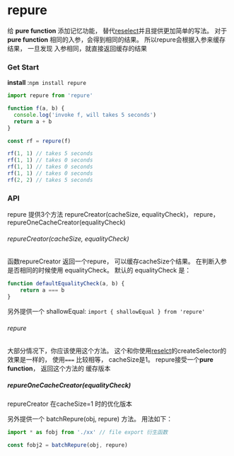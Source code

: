 # repure
给 **pure function** 添加记忆功能， 替代[reselect](https://github.com/reactjs/reselect.git)并且提供更加简单的写法。
对于**pure function** 相同的入参，会得到相同的结果。 所以repure会根据入参来缓存结果， 一旦发现
入参相同，就直接返回缓存的结果


### Get Start
**install** :`npm install repure`

```javascript
import repure from 'repure'

function f(a, b) {
  console.log('invoke f, will takes 5 seconds')
  return a + b
}

const rf = repure(f)

rf(1, 1) // takes 5 seconds
rf(1, 1) // takes 0 seconds
rf(1, 1) // takes 0 seconds
rf(1, 1) // takes 0 seconds
rf(2, 2) // takes 5 seconds

```

### API
repure 提供3个方法 repureCreator(cacheSize, equalityCheck)， repure， repureOneCacheCreator(equalityCheck)

###### repureCreator(cacheSize, equalityCheck)
函数repureCreator 返回一个repure， 可以缓存cacheSize个结果。 在判断入参是否相同的时候使用 equalityCheck。 
默认的 equalityCheck 是：
```javascript
function defaultEqualityCheck(a, b) {
    return a === b
}
```
另外提供一个 shallowEqual: `import { shallowEqual } from 'repure'`


###### repure
大部分情况下，你应该使用这个方法。 这个和你使用[reselct](https://github.com/reactjs/reselect.git)的createSelector的效果是一样的， 使用`===` 比较相等， cacheSize是1。
repure接受一个**pure function**， 返回这个方法的 缓存版本

#####  repureOneCacheCreator(equalityCheck)
repureCreator 在cacheSize=1 时的优化版本

另外提供一个 batchRepure(obj, repure) 方法。 用法如下： 
```javascript
import * as fobj from './xx' // file export 衍生函数

const fobj2 = batchRepure(obj, repure)
```


 
